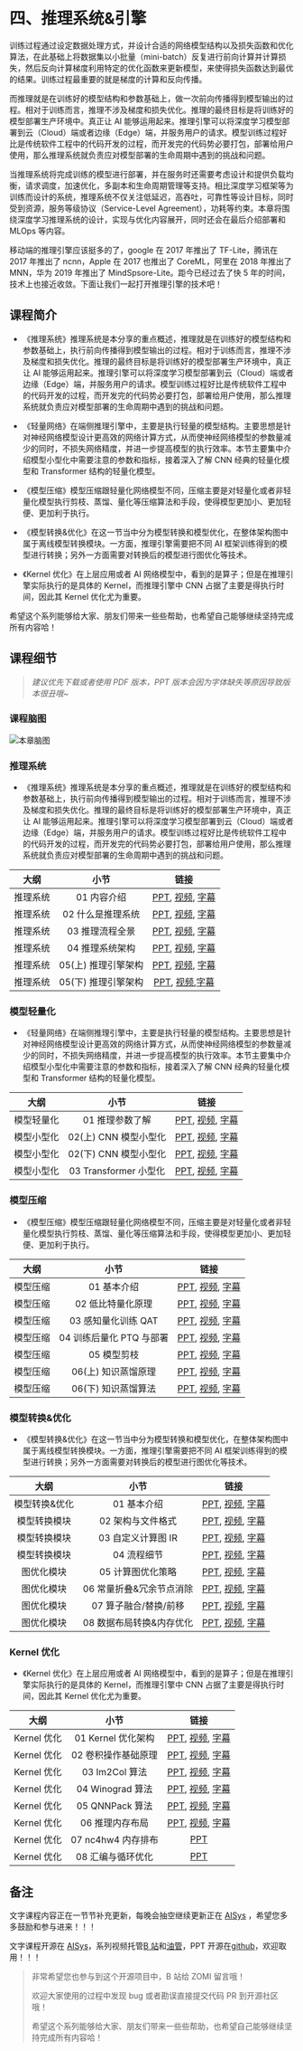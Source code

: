 <!--Copyright © ZOMI 适用于[License](https://github.com/chenzomi12/AISystem)版权许可-->

# 四、推理系统&引擎

训练过程通过设定数据处理方式，并设计合适的网络模型结构以及损失函数和优化算法，在此基础上将数据集以小批量（mini-batch）反复进行前向计算并计算损失，然后反向计算梯度利用特定的优化函数来更新模型，来使得损失函数达到最优的结果。训练过程最重要的就是梯度的计算和反向传播。

而推理就是在训练好的模型结构和参数基础上，做一次前向传播得到模型输出的过程。相对于训练而言，推理不涉及梯度和损失优化。推理的最终目标是将训练好的模型部署生产环境中。真正让 AI 能够运用起来。推理引擎可以将深度学习模型部署到云（Cloud）端或者边缘（Edge）端，并服务用户的请求。模型训练过程好比是传统软件工程中的代码开发的过程，而开发完的代码势必要打包，部署给用户使用，那么推理系统就负责应对模型部署的生命周期中遇到的挑战和问题。

当推理系统将完成训练的模型进行部署，并在服务时还需要考虑设计和提供负载均衡，请求调度，加速优化，多副本和生命周期管理等支持。相比深度学习框架等为训练而设计的系统，推理系统不仅关注低延迟，高吞吐，可靠性等设计目标，同时受到资源，服务等级协议（Service-Level Agreement），功耗等约束。本章将围绕深度学习推理系统的设计，实现与优化内容展开，同时还会在最后介绍部署和 MLOps 等内容。

移动端的推理引擎应该挺多的了，google 在 2017 年推出了 TF-Lite，腾讯在 2017 年推出了 ncnn，Apple 在 2017 也推出了 CoreML，阿里在 2018 年推出了 MNN，华为 2019 年推出了 MindSpsore-Lite。距今已经过去了快 5 年的时间，技术上也接近收敛。下面让我们一起打开推理引擎的技术吧！

## 课程简介

- 《推理系统》推理系统是本分享的重点概述，推理就是在训练好的模型结构和参数基础上，执行前向传播得到模型输出的过程。相对于训练而言，推理不涉及梯度和损失优化。推理的最终目标是将训练好的模型部署生产环境中，真正让 AI 能够运用起来。推理引擎可以将深度学习模型部署到云（Cloud）端或者边缘（Edge）端，并服务用户的请求。模型训练过程好比是传统软件工程中的代码开发的过程，而开发完的代码势必要打包，部署给用户使用，那么推理系统就负责应对模型部署的生命周期中遇到的挑战和问题。

- 《轻量网络》在端侧推理引擎中，主要是执行轻量的模型结构。主要思想是针对神经网络模型设计更高效的网络计算方式，从而使神经网络模型的参数量减少的同时，不损失网络精度，并进一步提高模型的执行效率。本节主要集中介绍模型小型化中需要注意的参数和指标，接着深入了解 CNN 经典的轻量化模型和 Transformer 结构的轻量化模型。

- 《模型压缩》模型压缩跟轻量化网络模型不同，压缩主要是对轻量化或者非轻量化模型执行剪枝、蒸馏、量化等压缩算法和手段，使得模型更加小、更加轻便、更加利于执行。

- 《模型转换&优化》在这一节当中分为模型转换和模型优化，在整体架构图中属于离线模型转换模块。一方面，推理引擎需要把不同 AI 框架训练得到的模型进行转换；另外一方面需要对转换后的模型进行图优化等技术。

- 《Kernel 优化》在上层应用或者 AI 网络模型中，看到的是算子；但是在推理引擎实际执行的是具体的 Kernel，而推理引擎中 CNN 占据了主要是得执行时间，因此其 Kernel 优化尤为重要。

希望这个系列能够给大家、朋友们带来一些些帮助，也希望自己能够继续坚持完成所有内容哈！

## 课程细节

> *建议优先下载或者使用 PDF 版本，PPT 版本会因为字体缺失等原因导致版本很丑哦~*

### 课程脑图

![本章脑图](./images/Architecture.png)

### 推理系统

- 《推理系统》推理系统是本分享的重点概述，推理就是在训练好的模型结构和参数基础上，执行前向传播得到模型输出的过程。相对于训练而言，推理不涉及梯度和损失优化。推理的最终目标是将训练好的模型部署生产环境中，真正让 AI 能够运用起来。推理引擎可以将深度学习模型部署到云（Cloud）端或者边缘（Edge）端，并服务用户的请求。模型训练过程好比是传统软件工程中的代码开发的过程，而开发完的代码势必要打包，部署给用户使用，那么推理系统就负责应对模型部署的生命周期中遇到的挑战和问题。

| 大纲 | 小节 | 链接|
|:--:|:--:|:--:|
| 推理系统 | 01 内容介绍 | [PPT](./01Inference/01Introduction.pdf), [视频](https://www.bilibili.com/video/BV1J8411K7pj/), [字幕](./srt/01Inference/01.srt) |
| 推理系统 | 02 什么是推理系统 | [PPT](./01Inference/02Constraints.pdf), [视频](https://www.bilibili.com/video/BV1nY4y1f7G5/), [字幕](./srt/01Inference/02.srt) |
| 推理系统 | 03 推理流程全景 | [PPT](./01Inference/03Workflow.pdf), [视频](https://www.bilibili.com/video/BV1M24y1v7rK/), [字幕](./srt/01Inference/03.srt) |
| 推理系统 | 04 推理系统架构 | [PPT](./01Inference/04System.pdf), [视频](https://www.bilibili.com/video/BV1Gv4y1i7Tw/), [字幕](./srt/01Inference/04.srt) |
| 推理系统 | 05(上) 推理引擎架构 | [PPT](./01Inference/05Inference.pdf), [视频](https://www.bilibili.com/video/BV1Mx4y137Er/), [字幕](./srt/01Inference/04.srt) |
| 推理系统 | 05(下) 推理引擎架构 | [PPT](./01Inference/06Architecture.pdf), [视频](https://www.bilibili.com/video/BV1FG4y1C7Mn/),[字幕](./srt/01Inference/05.srt) |

### 模型轻量化

- 《轻量网络》在端侧推理引擎中，主要是执行轻量的模型结构。主要思想是针对神经网络模型设计更高效的网络计算方式，从而使神经网络模型的参数量减少的同时，不损失网络精度，并进一步提高模型的执行效率。本节主要集中介绍模型小型化中需要注意的参数和指标，接着深入了解 CNN 经典的轻量化模型和 Transformer 结构的轻量化模型。

| 大纲 | 小节 | 链接|
|:--:|:--:|:--:|
| 模型轻量化| 01 推理参数了解 | [PPT](./02Mobilenet/01Introduction.pdf), [视频](https://www.bilibili.com/video/BV1KW4y1G75J/), [字幕](./srt/02Mobilenet/01.srt) |
| 模型小型化| 02(上) CNN 模型小型化 | [PPT](./02Mobilenet/02Cnn.pdf), [视频](https://www.bilibili.com/video/BV1Y84y1b7xj/), [字幕](./srt/02Mobilenet/02.srt) |
| 模型小型化| 02(下) CNN 模型小型化 | [PPT](./02Mobilenet/02Cnn.pdf), [视频](https://www.bilibili.com/video/BV1DK411k7qt/), [字幕](./srt/02Mobilenet/03.srt) |
| 模型小型化| 03 Transformer 小型化 | [PPT](./02Mobilenet/03Transform.pdf), [视频](https://www.bilibili.com/video/BV19d4y1V7ou/), [字幕](./srt/02Mobilenet/04.srt) |

### 模型压缩

- 《模型压缩》模型压缩跟轻量化网络模型不同，压缩主要是对轻量化或者非轻量化模型执行剪枝、蒸馏、量化等压缩算法和手段，使得模型更加小、更加轻便、更加利于执行。

| 大纲 | 小节 | 链接|
|:--:|:--:|:--:|
| 模型压缩 | 01 基本介绍 | [PPT](./03Slim/01Introduction.pdf), [视频](https://www.bilibili.com/video/BV1384y187tL/), [字幕](./srt/03Slim/01.srt) |
| 模型压缩 | 02 低比特量化原理 | [PPT](./03Slim/02Quant.pdf), [视频](https://www.bilibili.com/video/BV1VD4y1n7AR/), [字幕](./srt/03Slim/02.srt) |
| 模型压缩 | 03 感知量化训练 QAT | [PPT](./03Slim/03QAT.pdf), [视频](https://www.bilibili.com/video/BV1s8411w7b9/), [字幕](./srt/03Slim/03.srt) |
| 模型压缩 | 04 训练后量化 PTQ 与部署 | [PPT](./03Slim/04PTQ.pdf), [视频](https://www.bilibili.com/video/BV1HD4y1n7E1/), [字幕](./srt/03Slim/04.srt) |
| 模型压缩 | 05 模型剪枝 | [PPT](./03Slim/05Pruning.pdf), [视频](https://www.bilibili.com/video/BV1y34y1Z7KQ/), [字幕](./srt/03Slim/05.srt) |
| 模型压缩 | 06(上) 知识蒸馏原理 | [PPT](./03Slim/06Distillation.pdf), [视频](https://www.bilibili.com/video/BV1My4y197Tf/), [字幕](./srt/03Slim/06.srt) |
| 模型压缩 | 06(下) 知识蒸馏算法 | [PPT](./03Slim/06Distillation.pdf), [视频](https://www.bilibili.com/video/BV1vA411d7MF/), [字幕](./srt/03Slim/07.srt) |

### 模型转换&优化

- 《模型转换&优化》在这一节当中分为模型转换和模型优化，在整体架构图中属于离线模型转换模块。一方面，推理引擎需要把不同 AI 框架训练得到的模型进行转换；另外一方面需要对转换后的模型进行图优化等技术。

| 大纲 | 小节 | 链接|
|:--:|:--:|:--:|
| 模型转换&优化| 01 基本介绍 | [PPT](./04Converter/01Introduction.pdf), [视频](https://www.bilibili.com/video/BV1724y1z7ep/), [字幕](./srt/04Converter/01.srt) |
| 模型转换模块 | 02 架构与文件格式 | [PPT](./04Converter/02Principle.pdf), [视频](https://www.bilibili.com/video/BV13P4y167sr/), [字幕](./srt/04Converter/02.srt) |
| 模型转换模块 | 03 自定义计算图 IR | [PPT](./04Converter/03IR.pdf), [视频](https://www.bilibili.com/video/BV1rx4y177R9/), [字幕](./srt/04Converter/03.srt) |
| 模型转换模块 | 04 流程细节 | [PPT](./04Converter/04Detail.pdf), [视频](https://www.bilibili.com/video/BV13341197zU/), [字幕](./srt/04Converter/04.srt) |
| 图优化模块| 05 计算图优化策略| [PPT](./04Converter/05Optimizer.pdf), [视频](https://www.bilibili.com/video/BV1g84y1L7tF/), [字幕](./srt/04Converter/05.srt) |
| 图优化模块| 06 常量折叠&冗余节点消除 | [PPT](./04Converter/06Basic.pdf), [视频](https://www.bilibili.com/video/BV1fA411r7hr/), [字幕](./srt/04Converter/06.srt) |
| 图优化模块| 07 算子融合/替换/前移 | [PPT](./04Converter/06Basic.pdf), [视频](https://www.bilibili.com/video/BV1Qj411T7Ef/), [字幕](./srt/04Converter/07.srt) |
| 图优化模块| 08 数据布局转换&内存优化 | [PPT](./04Converter/07Extend.pdf), [视频](https://www.bilibili.com/video/BV1Ae4y1N7u7/), [字幕](./srt/04Converter/08.srt) |

### Kernel 优化

- 《Kernel 优化》在上层应用或者 AI 网络模型中，看到的是算子；但是在推理引擎实际执行的是具体的 Kernel，而推理引擎中 CNN 占据了主要是得执行时间，因此其 Kernel 优化尤为重要。

| 大纲 | 小节 | 链接|
|:--:|:--:|:--:|
| Kernel 优化 | 01 Kernel 优化架构 | [PPT](./05Kernel/01Introduction.pdf), [视频](https://www.bilibili.com/video/BV1Ze4y1c7Bb/), [字幕](./srt/05Kernel/01.srt) |
| Kernel 优化 | 02 卷积操作基础原理 | [PPT](./05Kernel/02Conv.pdf), [视频](https://www.bilibili.com/video/BV1No4y1e7KX/), [字幕](./srt/05Kernel/02.srt) |
| Kernel 优化 | 03 Im2Col 算法 | [PPT](./05Kernel/03Im2col.pdf), [视频](https://www.bilibili.com/video/BV1Ys4y1o7XW/), [字幕](./srt/05Kernel/03.srt) |
| Kernel 优化 | 04 Winograd 算法 | [PPT](./05Kernel/04Winograd.pdf), [视频](https://www.bilibili.com/video/BV1vv4y1Y7sc/), [字幕](./srt/05Kernel/04.srt) |
| Kernel 优化 | 05 QNNPack 算法 | [PPT](./05Kernel/05Qnnpack.pdf), [视频](https://www.bilibili.com/video/BV1ms4y1o7ki/), [字幕](./srt/05Kernel/05.srt) |
| Kernel 优化 | 06 推理内存布局 | [PPT](./05Kernel/06Memory.pdf), [视频](https://www.bilibili.com/video/BV1eX4y1X7mL/), [字幕](./srt/05Kernel/06.srt) |
| Kernel 优化 | 07 nc4hw4 内存排布 | [PPT](./05Kernel/07Nc4hw4.pdf) |
| Kernel 优化 | 08 汇编与循环优化 | [PPT](./05Kernel/08Others.pdf) |

## 备注

文字课程内容正在一节节补充更新，每晚会抽空继续更新正在 [AISys](https://chenzomi12.github.io/) ，希望您多多鼓励和参与进来！！！

文字课程开源在 [AISys](https://chenzomi12.github.io/)，系列视频托管[B 站](https://space.bilibili.com/517221395)和[油管](https://www.youtube.com/@ZOMI666/videos)，PPT 开源在[github](https://github.com/chenzomi12/AISystem)，欢迎取用！！！

> 非常希望您也参与到这个开源项目中，B 站给 ZOMI 留言哦！
>
> 欢迎大家使用的过程中发现 bug 或者勘误直接提交代码 PR 到开源社区哦！
>
> 希望这个系列能够给大家、朋友们带来一些些帮助，也希望自己能够继续坚持完成所有内容哈！
